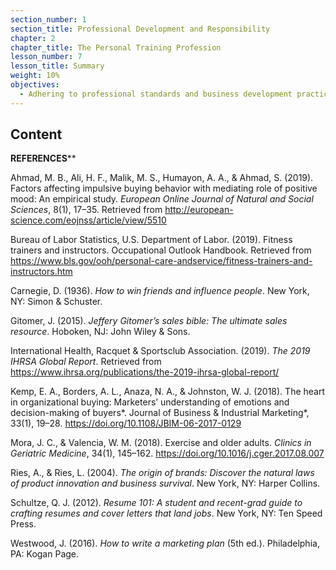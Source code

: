```yaml
---
section_number: 1
section_title: Professional Development and Responsibility
chapter: 2
chapter_title: The Personal Training Profession
lesson_number: 7
lesson_title: Summary
weight: 10%
objectives:
  - Adhering to professional standards and business development practices.
---
```


## Content
**REFERENCES****

Ahmad, M. B., Ali, H. F., Malik, M. S., Humayon, A. A., & Ahmad, S. (2019). Factors affecting impulsive buying behavior with mediating role of positive mood: An empirical study. *European Online Journal of Natural and Social Sciences*, 8(1), 17–35. Retrieved from http://european-science.com/eojnss/article/view/5510

Bureau of Labor Statistics, U.S. Department of Labor. (2019). Fitness trainers and instructors. Occupational Outlook Handbook. Retrieved from https://www.bls.gov/ooh/personal-care-andservice/fitness-trainers-and-instructors.htm

Carnegie, D. (1936). *How to win friends and influence people*. New York, NY: Simon & Schuster.

Gitomer, J. (2015). *Jeffery Gitomer’s sales bible: The ultimate sales resource*. Hoboken, NJ: John Wiley & Sons.

International Health, Racquet & Sportsclub Association. (2019). *The 2019 IHRSA Global Report*. Retrieved from https://www.ihrsa.org/publications/the-2019-ihrsa-global-report/

Kemp, E. A., Borders, A. L., Anaza, N. A., & Johnston, W. J. (2018). The heart in organizational buying: Marketers’ understanding of emotions and decision-making of buyers*. Journal of Business & Industrial Marketing*, 33(1), 19–28. https://doi.org/10.1108/JBIM-06-2017-0129

Mora, J. C., & Valencia, W. M. (2018). Exercise and older adults. *Clinics in Geriatric Medicine*, 34(1), 145–162. https://doi.org/10.1016/j.cger.2017.08.007

Ries, A., & Ries, L. (2004). *The origin of brands: Discover the natural laws of product innovation and business survival*. New York, NY: Harper Collins.

Schultze, Q. J. (2012). *Resume 101: A student and recent-grad guide to crafting resumes and cover letters that land jobs*. New York, NY: Ten Speed Press.

Westwood, J. (2016). *How to write a marketing plan* (5th ed.). Philadelphia, PA: Kogan Page.
